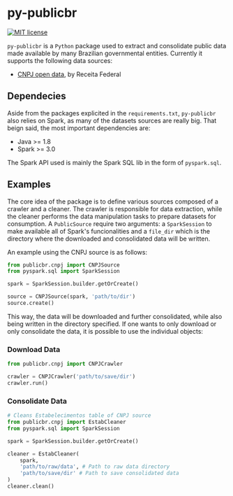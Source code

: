 # py-publicbr
[![MIT license](https://img.shields.io/badge/License-MIT-blue.svg)](https://lbesson.mit-license.org/)

`py-publicbr` is a `Python` package used to extract and consolidate public data made available by many Brazilian governmental entities. Currently it supports the following data sources:

* [CNPJ open data](https://www.gov.br/receitafederal/pt-br/assuntos/orientacao-tributaria/cadastros/consultas/dados-publicos-cnpj), by Receita Federal

## Dependecies

Aside from the packages explicited in the `requirements.txt`, `py-publicbr` also relies on Spark, as many of the datasets sources are really big. That beign said, the most important dependencies are:

* Java >= 1.8
* Spark >= 3.0

The Spark API used is mainly the Spark SQL lib in the form of `pyspark.sql`.

## Examples

The core idea of the package is to define various sources composed of a crawler and a cleaner. The crawler is responsible for data extraction, while the cleaner performs the data manipulation tasks to prepare datasets for consumption. A `PublicSource` require two arguments: a `SparkSession` to make available all of Spark's funcionalities and a `file_dir` which is the directory where the downloaded and consolidated data will be written. 

An example using the CNPJ source is as follows:

```python
from publicbr.cnpj import CNPJSource
from pyspark.sql import SparkSession

spark = SparkSession.builder.getOrCreate()

source = CNPJSource(spark, 'path/to/dir')
source.create()
```

This way, the data will be downloaded and further consolidated, while also being written in the directory specified. If one wants to only download or only consolidate the data, it is possible to use the individual objects:

### Download Data
```python
from publicbr.cnpj import CNPJCrawler

crawler = CNPJCrawler('path/to/save/dir')
crawler.run()
```

### Consolidate Data
```python
# Cleans Estabelecimentos table of CNPJ source
from publicbr.cnpj import EstabCleaner
from pyspark.sql import SparkSession

spark = SparkSession.builder.getOrCreate()

cleaner = EstabCleaner(
    spark,
    'path/to/raw/data', # Path to raw data directory
    'path/to/save/dir' # Path to save consolidated data 
)
cleaner.clean()
```